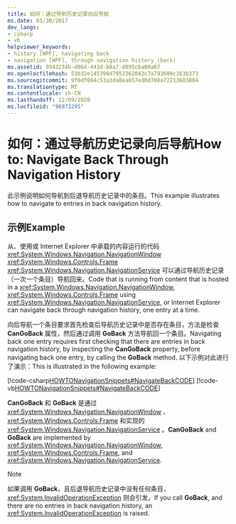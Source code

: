 ```yaml
---
title: 如何：通过导航历史记录向后导航
ms.date: 03/30/2017
dev_langs:
- csharp
- vb
helpviewer_keywords:
- history [WPF], navigating back
- navigation [WPF], through navigation history (back)
ms.assetid: 9343234b-d864-441d-b8a7-d895cba80a87
ms.openlocfilehash: 53b32e145390d7052262042c7a793699c163b373
ms.sourcegitcommit: 9f6df084c53a3da0ea657ed0d708a72213683084
ms.translationtype: MT
ms.contentlocale: zh-CN
ms.lasthandoff: 12/09/2020
ms.locfileid: "96973295"
---
```

# <a name="how-to-navigate-back-through-navigation-history"></a><span data-ttu-id="e25f5-102">如何：通过导航历史记录向后导航</span><span class="sxs-lookup"><span data-stu-id="e25f5-102">How to: Navigate Back Through Navigation History</span></span>
<span data-ttu-id="e25f5-103">此示例说明如何导航到后退导航历史记录中的条目。</span><span class="sxs-lookup"><span data-stu-id="e25f5-103">This example illustrates how to navigate to entries in back navigation history.</span></span>  
  
## <a name="example"></a><span data-ttu-id="e25f5-104">示例</span><span class="sxs-lookup"><span data-stu-id="e25f5-104">Example</span></span>  
 <span data-ttu-id="e25f5-105">从、使用或 Internet Explorer 中承载的内容运行的代码 <xref:System.Windows.Navigation.NavigationWindow> <xref:System.Windows.Controls.Frame> <xref:System.Windows.Navigation.NavigationService> 可以通过导航历史记录（一次一个条目）导航回来。</span><span class="sxs-lookup"><span data-stu-id="e25f5-105">Code that is running from content that is hosted in a <xref:System.Windows.Navigation.NavigationWindow>, <xref:System.Windows.Controls.Frame> using <xref:System.Windows.Navigation.NavigationService>, or Internet Explorer can navigate back through navigation history, one entry at a time.</span></span>  
  
 <span data-ttu-id="e25f5-106">向后导航一个条目要求首先检查后导航历史记录中是否存在条目，方法是检查 **CanGoBack** 属性，然后通过调用 **GoBack** 方法导航回一个条目。</span><span class="sxs-lookup"><span data-stu-id="e25f5-106">Navigating back one entry requires first checking that there are entries in back navigation history, by inspecting the **CanGoBack** property, before navigating back one entry, by calling the **GoBack** method.</span></span> <span data-ttu-id="e25f5-107">以下示例对此进行了演示：</span><span class="sxs-lookup"><span data-stu-id="e25f5-107">This is illustrated in the following example:</span></span>  
  
 [!code-csharp[HOWTONavigationSnippets#NavigateBackCODE](~/samples/snippets/csharp/VS_Snippets_Wpf/HOWTONavigationSnippets/CSharp/HomePage.xaml.cs#navigatebackcode)]
 [!code-vb[HOWTONavigationSnippets#NavigateBackCODE](~/samples/snippets/visualbasic/VS_Snippets_Wpf/HOWTONavigationSnippets/visualbasic/homepage.xaml.vb#navigatebackcode)]  
  
 <span data-ttu-id="e25f5-108">**CanGoBack** 和 **GoBack** 是通过 <xref:System.Windows.Navigation.NavigationWindow> 、 <xref:System.Windows.Controls.Frame> 和实现的 <xref:System.Windows.Navigation.NavigationService> 。</span><span class="sxs-lookup"><span data-stu-id="e25f5-108">**CanGoBack** and **GoBack** are implemented by <xref:System.Windows.Navigation.NavigationWindow>, <xref:System.Windows.Controls.Frame>, and <xref:System.Windows.Navigation.NavigationService>.</span></span>  
  
> [!NOTE]
> <span data-ttu-id="e25f5-109">如果调用 **GoBack**，且后退导航历史记录中没有任何条目， <xref:System.InvalidOperationException> 则会引发。</span><span class="sxs-lookup"><span data-stu-id="e25f5-109">If you call **GoBack**, and there are no entries in back navigation history, an <xref:System.InvalidOperationException> is raised.</span></span>
